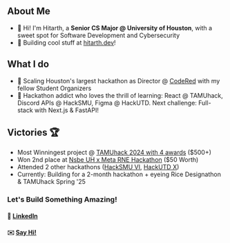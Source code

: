 ## About Me
- 👋 Hi! I'm Hitarth, a __Senior CS Major @ University of Houston__, with a sweet spot for Software Development and Cybersecurity
- 🚀 Building cool stuff at [hitarth.dev](https://hitarth.dev)!

## What I do
- 🎯 Scaling Houston's largest hackathon as Director @ [CodeRed](https://github.com/UHCodeRED) with my fellow Student Organizers
- 🌱 Hackathon addict who loves the thrill of learning: React @ TAMUhack, Discord APIs @ HackSMU, Figma @ HackUTD. Next challenge: Full-stack with Next.js & FastAPI!

## Victories 🏆
- Most Winningest project @ [TAMUhack 2024 with 4 awards](https://devpost.com/software/space-explorer-game) ($500+)
- Won 2nd place at [Nsbe UH x Meta RNE Hackathon](url) ($50 Worth)
- Attended 2 other hackathons ([HackSMU VI](https://devpost.com/software/rank-sinatra), [HackUTD X](https://devpost.com/software/earnnest))
- Currently: Building for a 2-month hackathon + eyeing Rice Designathon & TAMUhack Spring '25

### Let's Build Something Amazing!
#### 👔 [LinkedIn](https://www.linkedin.com/in/hitarth-thanki)
#### ✉️ [Say Hi!](forgewith@hitarth.dev)
